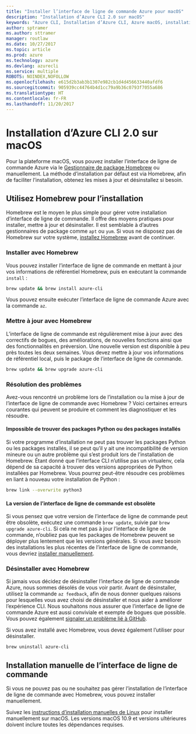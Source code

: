 ```yaml
---
title: "Installer l’interface de ligne de commande Azure pour macOS"
description: "Installation d’Azure CLI 2.0 sur macOS"
keywords: "Azure CLI, Installation d’Azure CLI, Azure macOS, installation Azure macOS"
author: sptramer
ms.author: sttramer
manager: routlaw
ms.date: 10/27/2017
ms.topic: article
ms.prod: azure
ms.technology: azure
ms.devlang: azurecli
ms.service: multiple
ROBOTS: NOINDEX,NOFOLLOW
ms.openlocfilehash: e615d2b3ab3b1307e982cb1d4d456633440afdf6
ms.sourcegitcommit: 905939cc44764b4d1cc79a9b36c0793f7055a686
ms.translationtype: HT
ms.contentlocale: fr-FR
ms.lasthandoff: 11/20/2017
---
```

# <a name="install-azure-cli-20-on-macos"></a>Installation d’Azure CLI 2.0 sur macOS

Pour la plateforme macOS, vous pouvez installer l’interface de ligne de commande Azure via le [Gestionnaire de package Homebrew](http://brew.sh) ou manuellement. La méthode d’installation par défaut est via Homebrew, afin de faciliter l’installation, obtenez les mises à jour et désinstallez si besoin.

## <a name="use-homebrew-to-install"></a>Utilisez Homebrew pour l’installation

Homebrew est le moyen le plus simple pour gérer votre installation d’interface de ligne de commande. Il offre des moyens pratiques pour installer, mettre à jour et désinstaller. Il est semblable à d’autres gestionnaires de package comme `apt` ou `yum`.
Si vous ne disposez pas de Homebrew sur votre système, [installez Homebrew](https://docs.brew.sh/Installation.html) avant de continuer.

### <a name="install-with-homebrew"></a>Installer avec Homebrew

Vous pouvez installer l’interface de ligne de commande en mettant à jour vos informations de référentiel Homebrew, puis en exécutant la commande `install` :

```bash
brew update && brew install azure-cli
```

Vous pouvez ensuite exécuter l’interface de ligne de commande Azure avec la commande `az`.

### <a name="update-with-homebrew"></a>Mettre à jour avec Homebrew

L’interface de ligne de commande est régulièrement mise à jour avec des correctifs de bogues, des améliorations, de nouvelles fonctions ainsi que des fonctionnalités en préversion. Une nouvelle version est disponible à peu près toutes les deux semaines. Vous devez mettre à jour vos informations de référentiel local, puis le package de l’interface de ligne de commande.

```bash
brew update && brew upgrade azure-cli
```

### <a name="troubleshooting"></a>Résolution des problèmes

Avez-vous rencontré un problème lors de l’installation ou la mise à jour de l’interface de ligne de commande avec Homebrew ? Voici certaines erreurs courantes qui peuvent se produire et comment les diagnostiquer et les résoudre.

#### <a name="unable-to-find-python-or-installed-packages"></a>Impossible de trouver des packages Python ou des packages installés

Si votre programme d’installation ne peut pas trouver les packages Python ou les packages installés, il se peut qu’il y ait une incompatibilité de version mineure ou un autre problème qui s’est produit lors de l’installation de Homebrew. Étant donné que l’interface CLI n’utilise pas un virtualenv, cela dépend de sa capacité à trouver des versions appropriées de Python installées par Homebrew. Vous pourrez peut-être résoudre ces problèmes en liant à nouveau votre installation de Python :

```bash
brew link --overwrite python3
```

#### <a name="the-cli-version-is-out-of-date"></a>La version de l’interface de ligne de commande est obsolète

Si vous pensez que votre version de l’interface de ligne de commande peut être obsolète, exécutez une commande `brew update`, suivie par `brew upgrade azure-cli`. Si cela ne met pas à jour l’interface de ligne de commande, n’oubliez pas que les packages de Homebrew peuvent se déployer plus lentement que les versions générales. Si vous avez besoin des installations les plus récentes de l’interface de ligne de commande, vous devriez [installer manuellement](#manage-the-cli-manually).

### <a name="uninstall-with-homebrew"></a>Désinstaller avec Homebrew

Si jamais vous décidez de désinstaller l’interface de ligne de commande Azure, nous sommes désolés de vous voir partir. Avant de désinstaller, utilisez la commande `az feedback`, afin de nous donner quelques raisons pour lesquelles vous avez choisi de désinstaller et nous aider à améliorer l’expérience CLI. Nous souhaitons nous assurer que l’interface de ligne de commande Azure est aussi conviviale et exempte de bogues que possible. Vous pouvez également [signaler un problème lié à GitHub](https://github.com/Azure/azure-cli/issues).

Si vous avez installé avec Homebrew, vous devez également l’utiliser pour désinstaller.

```bash
brew uninstall azure-cli
```

## <a name="install-the-cli-manually"></a>Installation manuelle de l’interface de ligne de commande

Si vous ne pouvez pas ou ne souhaitez pas gérer l’installation de l’interface de ligne de commande avec Homebrew, vous pouvez installer manuellement.

Suivez les [instructions d’installation manuelles de Linux](install-azure-cli-linux.md) pour installer manuellement sur macOS. Les versions macOS 10.9 et versions ultérieures doivent inclure toutes les dépendances requises.
